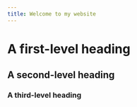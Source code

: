 ```yaml
---
title: Welcome to my website
---
```

# A first-level heading
## A second-level heading
### A third-level heading
